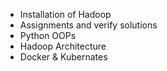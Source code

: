 - Installation of Hadoop
- Assignments and verify solutions
- Python OOPs
- Hadoop Architecture
- Docker & Kubernates
